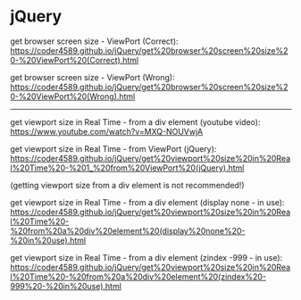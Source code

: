 # jQuery

get browser screen size - ViewPort (Correct): https://coder4589.github.io/jQuery/get%20browser%20screen%20size%20-%20ViewPort%20(Correct).html

get browser screen size - ViewPort (Wrong): https://coder4589.github.io/jQuery/get%20browser%20screen%20size%20-%20ViewPort%20(Wrong).html

________

get viewport size in Real Time - from a div element (youtube video): https://www.youtube.com/watch?v=MXQ-NOUVwjA

get viewport size in Real Time - from ViewPort (jQuery): https://coder4589.github.io/jQuery/get%20viewport%20size%20in%20Real%20Time%20-%201_%20from%20ViewPort%20(jQuery).html

(getting viewport size from a div element is not recommended!)

get viewport size in Real Time - from a div element (display none - in use): https://coder4589.github.io/jQuery/get%20viewport%20size%20in%20Real%20Time%20-%20from%20a%20div%20element%20(display%20none%20-%20in%20use).html

get viewport size in Real Time - from a div element (zindex -999 - in use): https://coder4589.github.io/jQuery/get%20viewport%20size%20in%20Real%20Time%20-%20from%20a%20div%20element%20(zindex%20-999%20-%20in%20use).html

